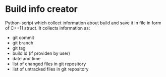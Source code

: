 # Build info creator
Python-script which collect information about build and save it in file in form of C++11 struct. It collects information as:
* git commit
* git branch
* git tag
* build id (if providen by user)
* date and time
* list of changed files in git repository
* list of untracked files in git repository

